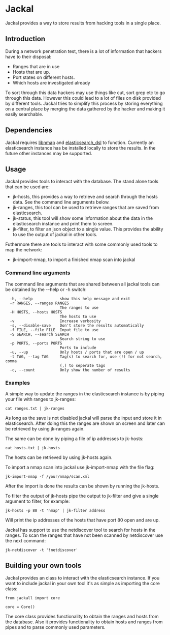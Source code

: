 # Jackal
Jackal provides a way to store results from hacking tools in a single place.


## Introduction
During a network penetration test, there is a lot of information that hackers have to their disposal:
- Ranges that are in use
- Hosts that are up.
- Port states on different hosts.
- Which hosts are investigated already

To sort through this data hackers may use things like cut, sort grep etc to go through this data. However this could lead to a lot of files on disk provided by different tools.
Jackal tries to simplify this process by storing everything on a central place by merging the data gathered by the hacker and making it easily searchable.


## Dependencies

Jackal requires [libnmap](https://github.com/savon-noir/python-libnmap) and [elasticsearch_dsl](https://github.com/elastic/elasticsearch-dsl-py) to function.
Currently an elasticsearch instance has be installed locally to store the results. In the future other instances may be supported.


## Usage

Jackal provides tools to interact with the database. The stand alone tools that can be used are:
- jk-hosts, this provides a way to retrieve and search through the hosts data. See the command line arguments below.
- jk-ranges, this tool can be used to retrieve ranges that are saved from elasticsearch.
- jk-status, this tool will show some information about the data in the elasticsearch instance and print them to screen.
- jk-filter, to filter an json object to a single value. This provides the ability to use the output of jackal in other tools.

Futhermore there are tools to interact with some commonly used tools to map the network:
- jk-import-nmap, to import a finished nmap scan into jackal

### Command line arguments
The command line arguments that are shared between all jackal tools can be obtained by the --help or -h switch:
```
  -h, --help            show this help message and exit
  -r RANGES, --ranges RANGES
                        The ranges to use
  -H HOSTS, --hosts HOSTS
                        The hosts to use
  -v                    Increase verbosity
  -s, --disable-save    Don't store the results automatically
  -f FILE, --file FILE  Input file to use
  -S SEARCH, --search SEARCH
                        Search string to use
  -p PORTS, --ports PORTS
                        Ports to include
  -u, --up              Only hosts / ports that are open / up
  -t TAG, --tag TAG     Tag(s) to search for, use (!) for not search, comma
                        (,) to seperate tags
  -c, --count           Only show the number of results
```

### Examples

A simple way to update the ranges in the elasticsearch instance is by piping your file with ranges to jk-ranges:
```
cat ranges.txt | jk-ranges
```
As long as the save is not disabled jackal will parse the input and store it in elasticsearch.
After doing this the ranges are shown on screen and later can be retrieved by using jk-ranges again.

The same can be done by piping a file of ip addresses to jk-hosts:
```
cat hosts.txt | jk-hosts
```

The hosts can be retrieved by using jk-hosts again.

To import a nmap scan into jackal use jk-import-nmap with the file flag:
```
jk-import-nmap -f /your/nmap/scan.xml
```
After the import is done the results can be shown by running the jk-hosts.

To filter the output of jk-hosts pipe the output to jk-filter and give a single argument to filter, for example:
```
jk-hosts -p 80 -t 'nmap' | jk-filter address
```
Will print the ip addresses of the hosts that have port 80 open and are up.

Jackal has support to use the netdiscover tool to search for hosts in the ranges. To scan the ranges that have not been scanned by netdiscover use the next command:
```
jk-netdiscover -t '!netdiscover'
```

## Building your own tools
Jackal provides an class to interact with the elasticsearch instance. If you want to include jackal in your own tool it's as simple as importing the core class:
```
from jackall import core

core = Core()
```
The core class provides functionality to obtain the ranges and hosts from the database. Also it provides functionality to obtain hosts and ranges from pipes and to parse commonly used parameters.
